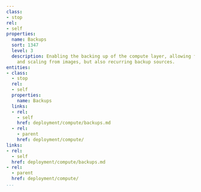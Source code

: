 ```yaml
---
class:
- stop
rel:
- self
properties:
  name: Backups
  sort: 1347
  level: 3
  description: Enabling the backing up of the compute layer, allowing for easy recovery,
    and scaling from images, but also recurring backup sources.
entities:
- class:
  - stop
  rel:
  - self
  properties:
    name: Backups
  links:
  - rel:
    - self
    href: deployment/compute/backups.md
  - rel:
    - parent
    href: deployment/compute/
links:
- rel:
  - self
  href: deployment/compute/backups.md
- rel:
  - parent
  href: deployment/compute/
...
```

